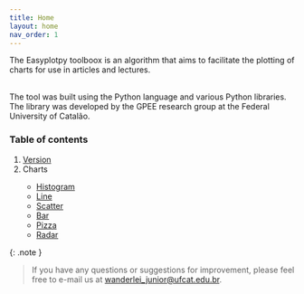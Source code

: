 ```yaml
---
title: Home
layout: home
nav_order: 1
---
```


<p align = "justify">The Easyplotpy toolboox is an algorithm that aims to facilitate the plotting of charts for use in articles and lectures.<br><br>

The tool was built using the Python language and various Python libraries. The library was developed by the GPEE research group at the Federal University of Catalão. 
</p>

<h3>Table of contents</h3>

<ol>
    <li><a href="https://pypi.org/project/EASYPLOT-TOOLBOX/#history" target="_blank">Version</a></li>
    <li>Charts</li>
    <ul>
        <li><a href="https://wmpjrufg.github.io/EASYPLOTPY/001-1.html" target="_blank">Histogram</a></li>
        <li><a href="https://wmpjrufg.github.io/EASYPLOTPY/001-2.html" target="_blank">Line</a></li>
        <li><a href="https://wmpjrufg.github.io/EASYPLOTPY/001-3.html" target="_blank">Scatter</a></li>
        <li><a href="https://wmpjrufg.github.io/EASYPLOTPY/001-4.html" target="_blank">Bar</a></li>
        <li><a href="https://wmpjrufg.github.io/EASYPLOTPY/001-5.html" target="_blank">Pizza</a></li>
        <li><a href="https://wmpjrufg.github.io/EASYPLOTPY/001-6.html" target="_blank">Radar</a></li>
    </ul>
</ol>

{: .note }
>If you have any questions or suggestions for improvement, please feel free to e-mail us at wanderlei_junior@ufcat.edu.br.
